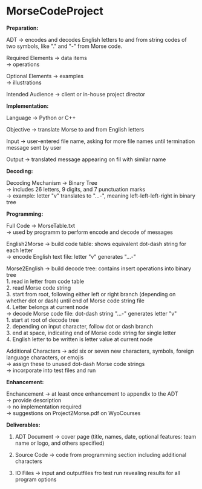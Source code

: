 # MorseCodeProject

**Preparation:**

ADT -> encodes and decodes English letters to and from string codes of two symbols, like "." and "-" from Morse code.

Required Elements -> data items  
                  -> operations

Optional Elements -> examples  
                  -> illustrations

Intended Audience -> client or in-house project director

**Implementation:**

Language -> Python or C++

Objective -> translate Morse to and from English letters

Input -> user-entered file name, asking for more file names until termination message sent by user

Output -> translated message appearing on fil with similar name

**Decoding:**

Decoding Mechanism -> Binary Tree  
                   -> includes 26 letters, 9 digits, and 7 punctuation marks  
                   -> example: letter "v" translates to "...-", meaning left-left-left-right in binary tree
                   
**Programming:**

Full Code -> MorseTable.txt  
          -> used by programm to perform encode and decode of messages

English2Morse -> build code table: shows equivalent dot-dash string for each letter  
              -> encode English text file: letter "v" generates "...-"

Morse2English -> build decode tree: contains insert operations into binary tree  
                     1. read in letter from code table  
                     2. read Morse code string  
                     3. start from root, following either left or right branch (depending on whether dot or dash) until end of Morse code string file  
                     4. Letter belongs at current node  
              -> decode Morse code file: dot-dash string "...-" generates letter "v"  
                     1. start at root of decode tree  
                     2. depending on input character, follow dot or dash branch  
                     3. end at space, indicating end of Morse code string for single letter  
                     4. English letter to be written is letter value at current node  

Additional Characters -> add six or seven new characters, symbols, foreign language characters, or emojis  
                      -> assign these to unused dot-dash Morse code strings  
                      -> incorporate into test files and run  
                      
**Enhancement:**

Enchancement -> at least once enhancement to appendix to the ADT  
             -> provide description  
             -> no implementation required  
             -> suggestions on Project2Morse.pdf on WyoCourses  
             

**Deliverables:**

1. ADT Document -> cover page (title, names, date, optional features: team name or logo, and others specified)

2. Source Code -> code from programming section including additional characters

3. IO Files -> input and outputfiles fro test run revealing results for all program options
